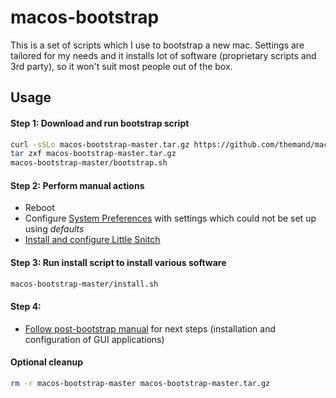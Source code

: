 # macos-bootstrap

This is a set of scripts which I use to bootstrap a new mac. Settings are tailored for my needs and it installs lot of software (proprietary scripts and 3rd party), so it won't suit most people out of the box.

## Usage

#### Step 1: Download and run bootstrap script

```bash
curl -sSLo macos-bootstrap-master.tar.gz https://github.com/themand/macos-bootstrap/archive/master.tar.gz
tar zxf macos-bootstrap-master.tar.gz
macos-bootstrap-master/bootstrap.sh
```
#### Step 2: Perform manual actions

* Reboot
* Configure [System Preferences](manual/macos-preferences.md) with settings which could not be set up using *defaults*
* [Install and configure Little Snitch](manual/little-snitch.md)

#### Step 3: Run install script to install various software

```bash
macos-bootstrap-master/install.sh
```

#### Step 4: 

* [Follow post-bootstrap manual](manual/INDEX.md) for next steps (installation and configuration of GUI applications)

#### Optional cleanup

```bash
rm -r macos-bootstrap-master macos-bootstrap-master.tar.gz
```

